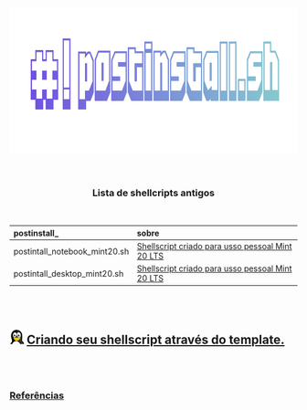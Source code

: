<br>

<p align="center">
  <img width="922" height="257" src="/assets/postinstall.png">
</p>

<br>

<center><h3>Lista de shellcripts antigos</h3></center>
  
<br>

postinstall_ | sobre
:------ | :------ 
postintall_notebook_mint20.sh | [Shellscript criado para usso pessoal Mint 20 LTS](https://github.com/odiegoduarte/postinstall/blob/master/old/postinstall_notebook_mint20.sh)
postintall_desktop_mint20.sh | [Shellscript criado para usso pessoal Mint 20 LTS](https://github.com/odiegoduarte/postinstall/blob/master/old/postinstall_desktop_mint20.sh)


<br> <br>

## <img width="25" height="" src="/assets/icons/linux.png"> [Criando seu shellscript através do template.](https://github.com/odiegoduarte/postinstall/blob/master/templates/criando_seu_shellscript.md)

<br><br>

### [Referências](/ref.md)

<br><br>